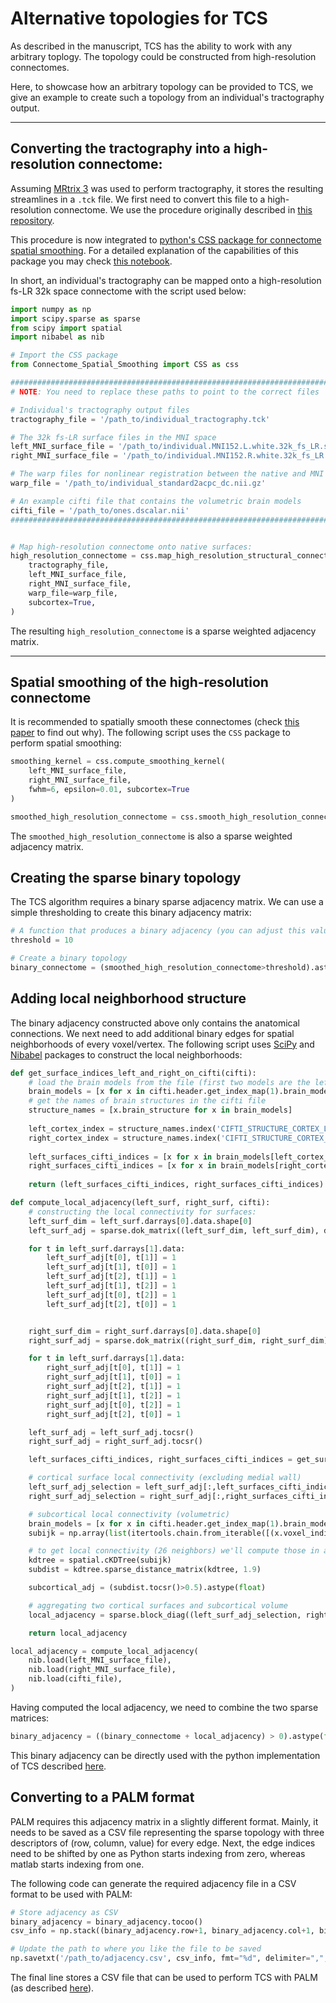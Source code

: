 # Alternative topologies for TCS

As described in the manuscript, TCS has the ability to work with any arbitrary toplogy. The topology could be constructed from high-resolution connectomes.

Here, to showcase how an arbitrary topology can be provided to TCS, we give an example to create such a topology from an individual's tractography output.

---

## Converting the tractography into a high-resolution connectome:

Assuming [MRtrix 3](https://www.mrtrix.org/) was used to perform tractography, it stores the resulting streamlines in a `.tck` file. We first need to convert this file to a high-resolution connectome. We use the procedure originally described in [this repository](https://github.com/sina-mansour/neural-identity).

This procedure is now integrated to [python's CSS package for connectome spatial smoothing](https://github.com/sina-mansour/connectome-spatial-smoothing). For a detailed explanation of the capabilities of this package you may check [this notebook](https://github.com/sina-mansour/connectome-based-smoothing/blob/main/notebooks/example.ipynb).

In short, an individual's tractography can be mapped onto a high-resolution fs-LR 32k space connectome with the script used below:

```python
import numpy as np
import scipy.sparse as sparse
from scipy import spatial
import nibabel as nib

# Import the CSS package
from Connectome_Spatial_Smoothing import CSS as css

###############################################################################
# NOTE: You need to replace these paths to point to the correct files

# Individual's tractography output files
tractography_file = '/path_to/individual_tractography.tck'

# The 32k fs-LR surface files in the MNI space
left_MNI_surface_file = '/path_to/individual.MNI152.L.white.32k_fs_LR.surf.gii'
right_MNI_surface_file = '/path_to/individual.MNI152.R.white.32k_fs_LR.surf.gii'

# The warp files for nonlinear registration between the native and MNI space
warp_file = '/path_to/individual_standard2acpc_dc.nii.gz'

# An example cifti file that contains the volumetric brain models
cifti_file = '/path_to/ones.dscalar.nii'
###############################################################################


# Map high-resolution connectome onto native surfaces:
high_resolution_connectome = css.map_high_resolution_structural_connectivity(
    tractography_file,
    left_MNI_surface_file,
    right_MNI_surface_file,
    warp_file=warp_file,
    subcortex=True,
)
```

The resulting `high_resolution_connectome` is a sparse weighted adjacency matrix.

---

## Spatial smoothing of the high-resolution connectome

It is recommended to spatially smooth these connectomes (check [this paper](https://doi.org/10.1016/j.neuroimage.2022.118930) to find out why). The following script uses the `CSS` package to perform spatial smoothing:

```python
smoothing_kernel = css.compute_smoothing_kernel(
    left_MNI_surface_file,
    right_MNI_surface_file,
    fwhm=6, epsilon=0.01, subcortex=True
)

smoothed_high_resolution_connectome = css.smooth_high_resolution_connectome(high_resolution_connectome, smoothing_kernel)
```

The `smoothed_high_resolution_connectome` is also a sparse weighted adjacency matrix.

## Creating the sparse binary topology

The TCS algorithm requires a binary sparse adjacency matrix. We can use a simple thresholding to create this binary adjacency matrix:

```python
# A function that produces a binary adjacency (you can adjust this value)
threshold = 10

# Create a binary topology
binary_connectome = (smoothed_high_resolution_connectome>threshold).astype(float)
```

## Adding local neighborhood structure

The binary adjacency constructed above only contains the anatomical connections. We next need to add additional binary edges for spatial neighborhoods of every voxel/vertex. The following script uses [SciPy](https://scipy.org/) and [Nibabel](https://nipy.org/nibabel/gettingstarted.html) packages to construct the local neighborhoods:

```python
def get_surface_indices_left_and_right_on_cifti(cifti):
    # load the brain models from the file (first two models are the left and right cortex)
    brain_models = [x for x in cifti.header.get_index_map(1).brain_models]
    # get the names of brain structures in the cifti file
    structure_names = [x.brain_structure for x in brain_models]
    
    left_cortex_index = structure_names.index('CIFTI_STRUCTURE_CORTEX_LEFT')
    right_cortex_index = structure_names.index('CIFTI_STRUCTURE_CORTEX_RIGHT')
    
    left_surfaces_cifti_indices = [x for x in brain_models[left_cortex_index].vertex_indices]
    right_surfaces_cifti_indices = [x for x in brain_models[right_cortex_index].vertex_indices]
    
    return (left_surfaces_cifti_indices, right_surfaces_cifti_indices)

def compute_local_adjacency(left_surf, right_surf, cifti):
    # constructing the local connectivity for surfaces:
    left_surf_dim = left_surf.darrays[0].data.shape[0]
    left_surf_adj = sparse.dok_matrix((left_surf_dim, left_surf_dim), dtype=np.float32)

    for t in left_surf.darrays[1].data:
        left_surf_adj[t[0], t[1]] = 1
        left_surf_adj[t[1], t[0]] = 1
        left_surf_adj[t[2], t[1]] = 1
        left_surf_adj[t[1], t[2]] = 1
        left_surf_adj[t[0], t[2]] = 1
        left_surf_adj[t[2], t[0]] = 1


    right_surf_dim = right_surf.darrays[0].data.shape[0]
    right_surf_adj = sparse.dok_matrix((right_surf_dim, right_surf_dim), dtype=np.float32)

    for t in left_surf.darrays[1].data:
        right_surf_adj[t[0], t[1]] = 1
        right_surf_adj[t[1], t[0]] = 1
        right_surf_adj[t[2], t[1]] = 1
        right_surf_adj[t[1], t[2]] = 1
        right_surf_adj[t[0], t[2]] = 1
        right_surf_adj[t[2], t[0]] = 1

    left_surf_adj = left_surf_adj.tocsr()
    right_surf_adj = right_surf_adj.tocsr()

    left_surfaces_cifti_indices, right_surfaces_cifti_indices = get_surface_indices_left_and_right_on_cifti(cifti)

    # cortical surface local connectivity (excluding medial wall)
    left_surf_adj_selection = left_surf_adj[:,left_surfaces_cifti_indices][left_surfaces_cifti_indices,:]
    right_surf_adj_selection = right_surf_adj[:,right_surfaces_cifti_indices][right_surfaces_cifti_indices,:]

    # subcortical local connectivity (volumetric)
    brain_models = [x for x in cifti.header.get_index_map(1).brain_models]
    subijk = np.array(list(itertools.chain.from_iterable([(x.voxel_indices_ijk) for x in brain_models[2:]])))

    # to get local connectivity (26 neighbors) we'll compute those in a distance closer than 1.9 voxels (1, sqrt(2), sqrt(3) are all smaller than 1.9)
    kdtree = spatial.cKDTree(subijk)
    subdist = kdtree.sparse_distance_matrix(kdtree, 1.9)

    subcortical_adj = (subdist.tocsr()>0.5).astype(float)

    # aggregating two cortical surfaces and subcortical volume
    local_adjacency = sparse.block_diag((left_surf_adj_selection, right_surf_adj_selection, subcortical_adj))

    return local_adjacency

local_adjacency = compute_local_adjacency(
    nib.load(left_MNI_surface_file),
    nib.load(right_MNI_surface_file),
    nib.load(cifti_file),
)
```

Having computed the local adjacency, we need to combine the two sparse matrices:

```python
binary_adjacency = ((binary_connectome + local_adjacency) > 0).astype(float)
```

This binary adjacency can be directly used with the python implementation of TCS described [here](example_usage.md#running-topological-clustering-with-python).

## Converting to a PALM format

PALM requires this adjacency matrix in a slightly different format. Mainly, it needs to be saved as a CSV file representing the sparse topology with three descriptors of (row, column, value) for every edge. Next, the edge indices need to be shifted by one as Python starts indexing from zero, whereas matlab starts indexing from one.

The following code can generate the required adjacency file in a CSV format to be used with PALM:

```python
# Store adjacency as CSV
binary_adjacency = binary_adjacency.tocoo()
csv_info = np.stack((binary_adjacency.row+1, binary_adjacency.col+1, binary_adjacency.data)).T.astype(int)

# Update the path to where you like the file to be saved
np.savetxt('/path_to/adjacency.csv', csv_info, fmt="%d", delimiter=",",)

```

The final line stores a CSV file that can be used to perform TCS with PALM (as described [here](example_usage.md#running-tcs-with-palm)).
